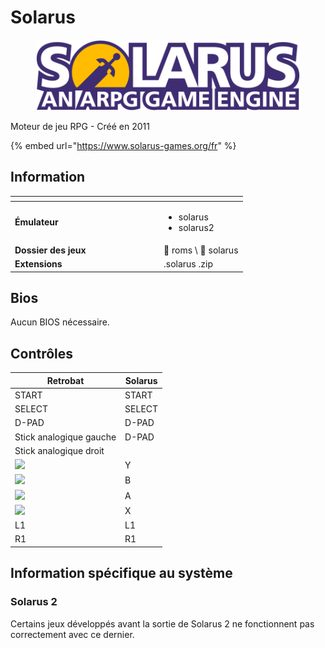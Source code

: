 # Solarus

<div align="left"><figure><img src="https://raw.githubusercontent.com/fabricecaruso/es-theme-carbon/52ff37c9e265587d006945a2ba695b5a962b3a3d/art/logos/solarus.svg" alt=""><figcaption></figcaption></figure></div>

Moteur de jeu RPG - Créé en 2011

{% embed url="https://www.solarus-games.org/fr" %}

## Information

<table data-header-hidden><thead><tr><th width="224"></th><th></th></tr></thead><tbody><tr><td><strong>Émulateur</strong></td><td><ul><li>solarus</li><li>solarus2</li></ul></td></tr><tr><td><strong>Dossier des jeux</strong></td><td><span data-gb-custom-inline data-tag="emoji" data-code="1f4c2">📂</span> roms \ <span data-gb-custom-inline data-tag="emoji" data-code="1f4c2">📂</span> solarus</td></tr><tr><td><strong>Extensions</strong></td><td>.solarus .zip</td></tr></tbody></table>

## Bios

Aucun BIOS nécessaire.

## Contrôles

| Retrobat                                       | Solarus |
| ---------------------------------------------- | ------- |
| START                                          | START   |
| SELECT                                         | SELECT  |
| D-PAD                                          | D-PAD   |
| Stick analogique gauche                        | D-PAD   |
| Stick analogique droit                         |         |
| ![](<../../../.gitbook/assets/image (33).png>) | Y       |
| ![](<../../../.gitbook/assets/image (20).png>) | B       |
| ![](<../../../.gitbook/assets/image (7).png>)  | A       |
| ![](<../../../.gitbook/assets/image (35).png>) | X       |
| L1                                             | L1      |
| R1                                             | R1      |

## Information spécifique au système

### Solarus 2

Certains jeux développés avant la sortie de Solarus 2 ne fonctionnent pas correctement avec ce dernier.
